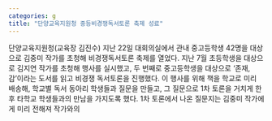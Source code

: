 ```yaml
---
categories: g
title: "단양교육지원청 중등비경쟁독서토론 축제 성료"
---
```

단양교육지원청(교육장 김진수) 지난 22일 대회의실에서 관내 중고등학생 42명을 대상으로 김중미 작가를 초청해 비경쟁독서토론 축제를 열었다. 지난 7월 초등학생을 대상으로 김지연 작가를 초청해 행사를 실시했고, 두 번째로 중고등학생을 대상으로 ‘존재,감’이라는 도서를 읽고 비경쟁 독서토론을 진행했다. 이 행사를 위해 책을 학교로 미리 배송해, 학교별 독서 동아리 학생들과 질문을 만들고, 그 질문으로 1차 토론을 거치게 한 후 타학교 학생들과의 만남을 가지도록 했다. 1차 토론에서 나온 질문지는 김중미 작가에게 미리 전해져 작가와의